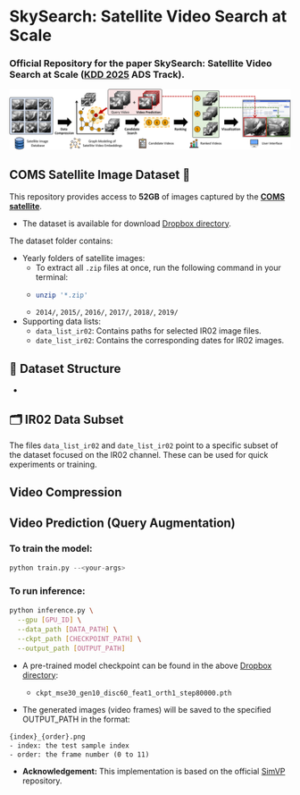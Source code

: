 # SkySearch: Satellite Video Search at Scale

### Official Repository for the paper **SkySearch: Satellite Video Search at Scale** ([KDD 2025](https://kdd2025.kdd.org/) ADS Track).

![SkySearch](img/skysearch-1.png)

## COMS Satellite Image Dataset 📁
This repository provides access to **52GB** of images captured by the [**COMS satellite**](https://en.wikipedia.org/wiki/Chollian).

- The dataset is available for download [Dropbox directory](https://www.dropbox.com/scl/fo/xr10egc7qzvwekexs1xkx/ABHnIeb-kYh1U2PVn2-Vbhg?rlkey=nzy2zh0kak31s79twygi7gcx6&st=2mr0rd0g&dl=0).

The dataset folder contains:

- Yearly folders of satellite images:
  - To extract all `.zip` files at once, run the following command in your terminal:
  - ```bash
    unzip '*.zip'
    ```
  - `2014/`, `2015/`, `2016/`, `2017/`, `2018/`, `2019/`
- Supporting data lists:
  - `data_list_ir02`: Contains paths  for selected IR02 image files.
  - `date_list_ir02`: Contains the corresponding dates for IR02 images.



## 📁 Dataset Structure



- 


## 🗂️ IR02 Data Subset

The files `data_list_ir02` and `date_list_ir02` point to a specific subset of the dataset focused on the IR02 channel. These can be used for quick experiments or training.


## Video Compression

## Video Prediction (Query Augmentation)


### To train the model:

```python
python train.py --<your-args>
```

### To run inference:
```bash
python inference.py \
  --gpu [GPU_ID] \
  --data_path [DATA_PATH] \
  --ckpt_path [CHECKPOINT_PATH] \
  --output_path [OUTPUT_PATH]
```

- A pre-trained model checkpoint can be found in the above [Dropbox directory](https://www.dropbox.com/scl/fo/xr10egc7qzvwekexs1xkx/ABHnIeb-kYh1U2PVn2-Vbhg?rlkey=nzy2zh0kak31s79twygi7gcx6&st=2mr0rd0g&dl=0):
  - `ckpt_mse30_gen10_disc60_feat1_orth1_step80000.pth`

- The generated images (video frames) will be saved to the specified OUTPUT_PATH in the format:
```
{index}_{order}.png
- index: the test sample index
- order: the frame number (0 to 11)
```

- **Acknowledgement:** This implementation is based on the official [SimVP](https://github.com/A4Bio/SimVP) repository.
